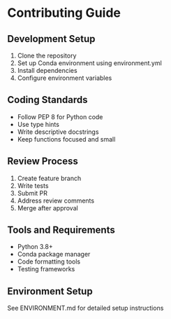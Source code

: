 # Contributing Guide

## Development Setup
1. Clone the repository
2. Set up Conda environment using environment.yml
3. Install dependencies
4. Configure environment variables

## Coding Standards
- Follow PEP 8 for Python code
- Use type hints
- Write descriptive docstrings
- Keep functions focused and small

## Review Process
1. Create feature branch
2. Write tests
3. Submit PR
4. Address review comments
5. Merge after approval

## Tools and Requirements
- Python 3.8+
- Conda package manager
- Code formatting tools
- Testing frameworks

## Environment Setup
See ENVIRONMENT.md for detailed setup instructions
